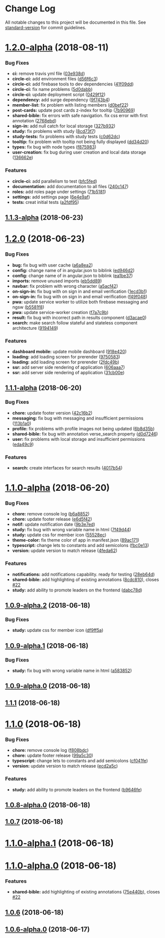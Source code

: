 # Change Log

All notable changes to this project will be documented in this file. See [standard-version](https://github.com/conventional-changelog/standard-version) for commit guidelines.

<a name="1.2.0-alpha"></a>
# [1.2.0-alpha](https://github.com/Biblink/biblink-frontend/compare/v1.1.3-alpha...v1.2.0-alpha) (2018-08-11)


### Bug Fixes

* **ci:** remove travis yml file ([03e938d](https://github.com/Biblink/biblink-frontend/commit/03e938d))
* **circle-ci:** add environment files ([d56f6c3](https://github.com/Biblink/biblink-frontend/commit/d56f6c3))
* **circle-ci:** add firebase tools to dev dependencies ([41f09dd](https://github.com/Biblink/biblink-frontend/commit/41f09dd))
* **circle-ci:** fix name problems ([5d0dabb](https://github.com/Biblink/biblink-frontend/commit/5d0dabb))
* **circle-ci:** update deployment script ([0429f12](https://github.com/Biblink/biblink-frontend/commit/0429f12))
* **dependency:** add surge dependency ([9f743b4](https://github.com/Biblink/biblink-frontend/commit/9f743b4))
* **member-list:** fix problem with listing members ([d0bef22](https://github.com/Biblink/biblink-frontend/commit/d0bef22))
* **post-cards:** update post cards z-index for tooltip ([7b90969](https://github.com/Biblink/biblink-frontend/commit/7b90969))
* **shared-bible:** fix errors with safe navigation. fix css error with first annotation ([2768ebd](https://github.com/Biblink/biblink-frontend/commit/2768ebd))
* **sign-in:** add null catch for local storage ([327b932](https://github.com/Biblink/biblink-frontend/commit/327b932))
* **study:** fix problems with study ([8cd73f7](https://github.com/Biblink/biblink-frontend/commit/8cd73f7))
* **study-tests:** fix problems with study tests ([c0d62dc](https://github.com/Biblink/biblink-frontend/commit/c0d62dc))
* **tooltip:** fix problem with tooltip not being fully displayed ([dd34d20](https://github.com/Biblink/biblink-frontend/commit/dd34d20))
* **types:** fix bug with node types ([f875983](https://github.com/Biblink/biblink-frontend/commit/f875983))
* **user-creation:** fix bug during user creation and local data storage ([136662e](https://github.com/Biblink/biblink-frontend/commit/136662e))


### Features

* **circle-ci:** add parallelism to test ([bfc5fed](https://github.com/Biblink/biblink-frontend/commit/bfc5fed))
* **documentation:** add documentation to all files ([240c147](https://github.com/Biblink/biblink-frontend/commit/240c147))
* **roles:** add roles page under settings ([71b5181](https://github.com/Biblink/biblink-frontend/commit/71b5181))
* **settings:** add settings page ([6e4e9af](https://github.com/Biblink/biblink-frontend/commit/6e4e9af))
* **tests:** creat initial tests ([a2fdf95](https://github.com/Biblink/biblink-frontend/commit/a2fdf95))



<a name="1.1.3-alpha"></a>
## [1.1.3-alpha](https://github.com/Biblink/biblink-frontend/compare/v1.2.0...v1.1.3-alpha) (2018-06-23)



<a name="1.2.0"></a>
# [1.2.0](https://github.com/Biblink/biblink-frontend/compare/v1.1.1-alpha...v1.2.0) (2018-06-23)


### Bug Fixes

* **bug:** fix bug with user cache ([a6a8ea2](https://github.com/Biblink/biblink-frontend/commit/a6a8ea2))
* **config:** change name of in angular.json to biblink ([ed946d2](https://github.com/Biblink/biblink-frontend/commit/ed946d2))
* **config:** change name of in angular.json to biblink ([ea1be37](https://github.com/Biblink/biblink-frontend/commit/ea1be37))
* **imports:** remove unused imports ([eb5dd89](https://github.com/Biblink/biblink-frontend/commit/eb5dd89))
* **navbar:** fix problem with wrong character ([a5acf42](https://github.com/Biblink/biblink-frontend/commit/a5acf42))
* **on-sign-in:** fix bug with on sign in and email verification ([1ecd3b1](https://github.com/Biblink/biblink-frontend/commit/1ecd3b1))
* **on-sign-in:** fix bug with on sign in and email verification ([f49f048](https://github.com/Biblink/biblink-frontend/commit/f49f048))
* **pwa:** update service worker to utilize both firebase messaging and ngsw ([b5581f8](https://github.com/Biblink/biblink-frontend/commit/b5581f8))
* **pwa:** update service-worker creation ([f7a7c9b](https://github.com/Biblink/biblink-frontend/commit/f7a7c9b))
* **result:** fix bug with incorrect path in results component ([d3acae0](https://github.com/Biblink/biblink-frontend/commit/d3acae0))
* **search:** make search follow stateful and stateless component architecture ([9194149](https://github.com/Biblink/biblink-frontend/commit/9194149))


### Features

* **dashboard mobile:** update mobile dashboard ([918e420](https://github.com/Biblink/biblink-frontend/commit/918e420))
* **loading:** add loading screen for prerender ([9750583](https://github.com/Biblink/biblink-frontend/commit/9750583))
* **loading:** add loading screen for prerender ([2fdc49b](https://github.com/Biblink/biblink-frontend/commit/2fdc49b))
* **ssr:** add server side rendering of application ([606aaa7](https://github.com/Biblink/biblink-frontend/commit/606aaa7))
* **ssr:** add server side rendering of application ([31cb00e](https://github.com/Biblink/biblink-frontend/commit/31cb00e))



<a name="1.1.1-alpha"></a>
## [1.1.1-alpha](https://github.com/Biblink/biblink-frontend/compare/v1.1.0-alpha...v1.1.1-alpha) (2018-06-20)


### Bug Fixes

* **chore:** update footer version ([42c16b2](https://github.com/Biblink/biblink-frontend/commit/42c16b2))
* **messaging:** fix bug with messaging and insufficient permissions ([113b1a0](https://github.com/Biblink/biblink-frontend/commit/113b1a0))
* **profile:** fix problems with profile images not being updated ([6b8d35b](https://github.com/Biblink/biblink-frontend/commit/6b8d35b))
* **shared-bible:** fix bug with annotation verse_search property ([d0d7246](https://github.com/Biblink/biblink-frontend/commit/d0d7246))
* **user:** fix problems with local storage and insufficient permissions ([eda49c9](https://github.com/Biblink/biblink-frontend/commit/eda49c9))


### Features

* **search:** create interfaces for search results ([4017b54](https://github.com/Biblink/biblink-frontend/commit/4017b54))



<a name="1.1.0-alpha"></a>
# [1.1.0-alpha](https://github.com/Biblink/biblink-frontend/compare/v1.0.9-alpha.2...v1.1.0-alpha) (2018-06-20)


### Bug Fixes

* **chore:** remove console log ([b6a8852](https://github.com/Biblink/biblink-frontend/commit/b6a8852))
* **chore:** update footer release ([e6d5f42](https://github.com/Biblink/biblink-frontend/commit/e6d5f42))
* **notif:** update notification date ([9b3e7ed](https://github.com/Biblink/biblink-frontend/commit/9b3e7ed))
* **study:** fix bug with wrong variable name in html ([7f49d44](https://github.com/Biblink/biblink-frontend/commit/7f49d44))
* **study:** update css for member icon ([55528ec](https://github.com/Biblink/biblink-frontend/commit/55528ec))
* **theme-color:** fix theme color of app in manifest.json ([89ac171](https://github.com/Biblink/biblink-frontend/commit/89ac171))
* **typescript:** change lets to constants and add semicolons ([fbc0e13](https://github.com/Biblink/biblink-frontend/commit/fbc0e13))
* **version:** update version to match release ([4feda62](https://github.com/Biblink/biblink-frontend/commit/4feda62))


### Features

* **notifications:** add notifications capability. ready for testing ([28eb64d](https://github.com/Biblink/biblink-frontend/commit/28eb64d))
* **shared-bible:** add highlighting of existing annotations ([8cdc810](https://github.com/Biblink/biblink-frontend/commit/8cdc810)), closes [#22](https://github.com/Biblink/biblink-frontend/issues/22)
* **study:** add ability to promote leaders on the frontend ([dabc78d](https://github.com/Biblink/biblink-frontend/commit/dabc78d))



<a name="1.0.9-alpha.2"></a>
## [1.0.9-alpha.2](https://github.com/Biblink/biblink-frontend/compare/v1.0.9-alpha.1...v1.0.9-alpha.2) (2018-06-18)


### Bug Fixes

* **study:** update css for member icon ([df9ff5a](https://github.com/Biblink/biblink-frontend/commit/df9ff5a))



<a name="1.0.9-alpha.1"></a>
## [1.0.9-alpha.1](https://github.com/Biblink/biblink-frontend/compare/v1.0.9-alpha.0...v1.0.9-alpha.1) (2018-06-18)


### Bug Fixes

* **study:** fix bug with wrong variable name in html ([a583852](https://github.com/Biblink/biblink-frontend/commit/a583852))



<a name="1.0.9-alpha.0"></a>
## [1.0.9-alpha.0](https://github.com/Biblink/biblink-frontend/compare/v1.1.1...v1.0.9-alpha.0) (2018-06-18)



<a name="1.1.1"></a>
## [1.1.1](https://github.com/Biblink/biblink-frontend/compare/v1.1.0...v1.1.1) (2018-06-18)



<a name="1.1.0"></a>
# [1.1.0](https://github.com/Biblink/biblink-frontend/compare/v1.0.8-alpha.0...v1.1.0) (2018-06-18)


### Bug Fixes

* **chore:** remove console log ([f808bdc](https://github.com/Biblink/biblink-frontend/commit/f808bdc))
* **chore:** update footer release ([99a5c30](https://github.com/Biblink/biblink-frontend/commit/99a5c30))
* **typescript:** change lets to constants and add semicolons ([cf041fe](https://github.com/Biblink/biblink-frontend/commit/cf041fe))
* **version:** update version to match release ([ecd2a5c](https://github.com/Biblink/biblink-frontend/commit/ecd2a5c))


### Features

* **study:** add ability to promote leaders on the frontend ([b9646fe](https://github.com/Biblink/biblink-frontend/commit/b9646fe))



<a name="1.0.8-alpha.0"></a>
## [1.0.8-alpha.0](https://github.com/Biblink/biblink-frontend/compare/v1.0.7...v1.0.8-alpha.0) (2018-06-18)



<a name="1.0.7"></a>
## [1.0.7](https://github.com/Biblink/biblink-frontend/compare/v1.1.0-alpha.1...v1.0.7) (2018-06-18)



<a name="1.1.0-alpha.1"></a>
# [1.1.0-alpha.1](https://github.com/Biblink/biblink-frontend/compare/v1.1.0-alpha.0...v1.1.0-alpha.1) (2018-06-18)



<a name="1.1.0-alpha.0"></a>
# [1.1.0-alpha.0](https://github.com/Biblink/biblink-frontend/compare/v1.0.6...v1.1.0-alpha.0) (2018-06-18)


### Features

* **shared-bible:** add highlighting of existing annotations ([75e440b](https://github.com/Biblink/biblink-frontend/commit/75e440b)), closes [#22](https://github.com/Biblink/biblink-frontend/issues/22)



<a name="1.0.6"></a>
## [1.0.6](https://github.com/Biblink/biblink-frontend/compare/v1.0.6-alpha.0...v1.0.6) (2018-06-18)



<a name="1.0.6-alpha.0"></a>
## [1.0.6-alpha.0](https://github.com/Biblink/biblink-frontend/compare/v1.3.2...v1.0.6-alpha.0) (2018-06-17)

